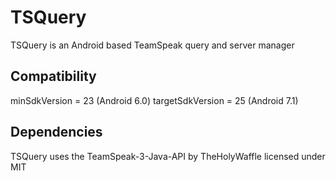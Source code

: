 # TSQuery
TSQuery is an Android based TeamSpeak query and server manager

## Compatibility
minSdkVersion = 23 (Android 6.0)
targetSdkVersion = 25 (Android 7.1)

## Dependencies
TSQuery uses the TeamSpeak-3-Java-API by TheHolyWaffle licensed under MIT
